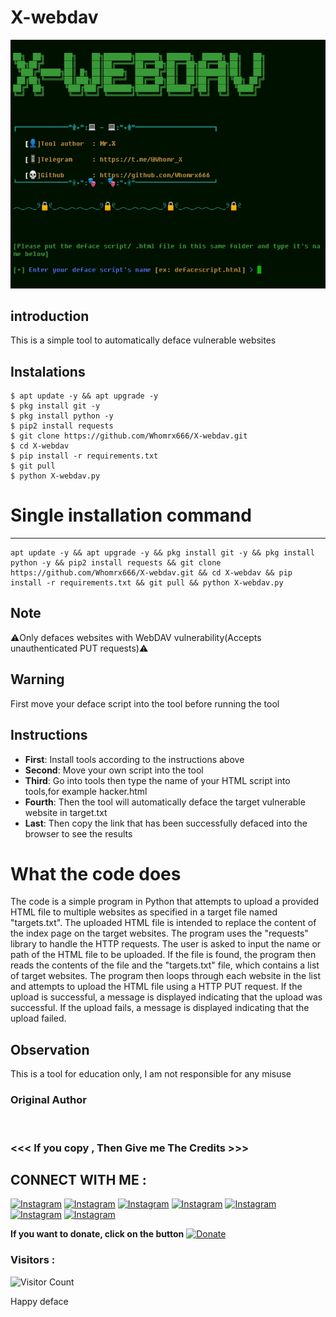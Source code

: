# X-webdav
![X-webdav preview](X-webdav.jpg)

## introduction
This is a simple tool to automatically deface vulnerable websites

## Instalations
```
$ apt update -y && apt upgrade -y
$ pkg install git -y
$ pkg install python -y
$ pip2 install requests
$ git clone https://github.com/Whomrx666/X-webdav.git
$ cd X-webdav
$ pip install -r requirements.txt
$ git pull
$ python X-webdav.py
```
# Single installation command
_______________________________________

    apt update -y && apt upgrade -y && pkg install git -y && pkg install python -y && pip2 install requests && git clone https://github.com/Whomrx666/X-webdav.git && cd X-webdav && pip install -r requirements.txt && git pull && python X-webdav.py

## Note
⚠️Only defaces websites with WebDAV vulnerability(Accepts unauthenticated PUT requests)⚠️

## Warning
First move your deface script into the tool before running the tool

## Instructions
- **First**: Install tools according to the instructions above
- **Second**: Move your own script into the tool
- **Third**: Go into tools then type the name of your HTML script into tools,for example hacker.html
- **Fourth**: Then the tool will automatically deface the target vulnerable website in target.txt
- **Last**: Then copy the link that has been successfully defaced into the browser to see the results

# What the code does
The code is a simple program in Python that attempts to upload a provided HTML file to multiple websites as specified in a target file named "targets.txt". The uploaded HTML file is intended to replace the content of the index page on the target websites. The program uses the "requests" library to handle the HTTP requests. The user is asked to input the name or path of the HTML file to be uploaded. If the file is found, the program then reads the contents of the file and the "targets.txt" file, which contains a list of target websites. The program then loops through each website in the list and attempts to upload the HTML file using a HTTP PUT request. If the upload is successful, a message is displayed indicating that the upload was successful. If the upload fails, a message is displayed indicating that the upload failed.

## Observation
This is a tool for education only, I am not responsible for any misuse
### Original Author
<a href="https://github.com/Whomrx666"><img src="https://img.shields.io/badge/Original-Author-brightgreen.svg" alt=""/></a>

### <<< If you copy , Then Give me The Credits >>>

## CONNECT WITH ME :

[![Instagram](https://img.shields.io/badge/WEBSITE-VISIT-yellow?style=for-the-badge&logo=blogger)](https://whomrxhackers.blogspot.com/)
[![Instagram](https://img.shields.io/badge/TWITTER-FOLLOW-red?style=for-the-badge&logo=x)](https://twitter.com/whomrx666)
[![Instagram](https://img.shields.io/badge/YOUTUBE-SUBSCRIBE-red?style=for-the-badge&logo=youtube)](https://youtube.com/@whomrx666)
[![Instagram](https://img.shields.io/badge/FACEBOOK-LIKE-red?style=for-the-badge&logo=facebook)](https://facebook.com/https://www.facebook.com/whomrx.666)
[![Instagram](https://img.shields.io/badge/TELEGRAM-CONNECT-red?style=for-the-badge&logo=telegram)](https://t.me/@Whomr_X)
[![Instagram](https://img.shields.io/badge/WHATSAPP-CONTACT-red?style=for-the-badge&logo=whatsapp)](https://wa.me/6287855190571)
[![Instagram](https://img.shields.io/badge/TIKTOK-FOLLOW-red?style=for-the-badge&logo=tiktok)](https://www.tiktok.com/@whomr.x)

**If you want to donate, click on the button**
<a href="https://saweria.co/whomrx"><img title="Donate" src="https://img.shields.io/badge/Donate-X webdav-yellow?style=for-the-badge&logo=github"></a>

### Visitors :
![Visitor Count](https://profile-counter.glitch.me/Whomrx666/count.svg)

Happy deface
